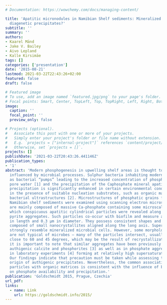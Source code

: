 ```yaml
---
# Documentation: https://wowchemy.com/docs/managing-content/

title: 'Apatitic micronodules in Namibian Shelf sediments: Mineralized microbes or
  diagenetic precipitates?'
subtitle: ''
summary: ''
authors:
- Kaarel Mänd
- Jake V. Bailey
- Aivo Lepland
- Kalle Kirsimäe
tags: []
categories: ['presentation']
date: '2015-08-21'
lastmod: 2021-03-22T22:43:26+02:00
featured: false
draft: false

# Featured image
# To use, add an image named `featured.jpg/png` to your page's folder.
# Focal points: Smart, Center, TopLeft, Top, TopRight, Left, Right, BottomLeft, Bottom, BottomRight.
image:
  caption: ''
  focal_point: ''
  preview_only: false

# Projects (optional).
#   Associate this post with one or more of your projects.
#   Simply enter your project's folder or file name without extension.
#   E.g. `projects = ["internal-project"]` references `content/project/deep-learning/index.md`.
#   Otherwise, set `projects = []`.
projects: []
publishDate: '2021-03-22T20:43:26.441146Z'
publication_types:
- '1'
abstract: 'Modern phosphogenesis in upwelling shelf areas is thought to be strongly
  influenced by microbial processes. Sulphur bacteria inhabiting modern shelfs act
  as bacterial “pumps” leading to the increased concentration of phosphate in sediment
  pore water [1] and the precipitation of the Caphosphate mineral apatite. Apatite
  precipitation is significantly enhanced in certain environmental conditions, e.g.
  in the presence of suitable nucleation substrates, such as organic matrices and
  bacterial ultrastructures [2]. Microstructures of phosphatic grains from modern
  Namibian shelf sediments were examined using scanning electron microscopy. The grains
  are mainly composed of massive Ca-phosphate containing some microscale pores in
  which conspicuous apatitic cylindrical particles were revealed along with framboidal
  pyrite aggregates. Such particles co-occur with biofilm and measure around 1 μm
  in length and 0.3 μm in diameter. They possess consistent shapes and sizes and are
  composed of small nanocrystallites aligned along the long axis. Superficially, they
  strongly resemble mineralized microbial cells. However, some morphological characteristics
  are not typical of microbes – many of the particles intersect, usually at angles
  close to 60 and 45 degrees, which may be the result of recrystallization. However,
  it is important to note that similar aggregates have been previously described from
  authigenic calcite and phosphorites [3] as well as in phosphate aggregates produced
  in laboratory experiments [4] forming at relatively high supersaturation levels.
  Our findings indicate that precaution must be taken while assessing the microbial
  origin of authigenic precipitates. Nevertheless, the common association of apatitic
  particles with organic matrices is consistent with the influence of biological processes
  on phosphate availability and precipitation.'
publication: 'Goldschmidt 2015, Prague, Czechia'
url_pdf:
links: 
  - name: Link
    url: https://goldschmidt.info/2015/
---
```

